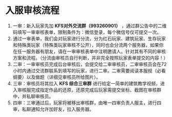 # 入服审核流程
1. 一审：新入玩家先加 **KFS对外交流群（993260901）** ，通过群公告中的二维码填写一审审核表单，限制条件为：微信登录，每个微信号仅可提交一次。
2. 通过一审表单，我们会对玩家进行分流，分为红石玩家、建筑玩家、生存玩家和特殊类玩家（特殊类玩家审核不公开），同时也会分流两个服务器，如果你在任一服务器有朋友，请在一审审核表单中注明邀请人。针对其有不同的审核方案和流程。（分流由审核员自行判断，并非完全按照玩家表单提交的内容！）
3. 二审：一审审核员完成后台审核后，会提交给二审审核员，二审审核员会在72小时内通过交流群联系到填写的玩家，进行二审。二审需要阅读本服规（必看纲要）以及做题（详细见审核员所给图片）。
4. 三审：审核员将其拉入 **KFS 综合三审群** 进行给定一简单的建筑教学视频，进入审核服完成指定作品的还原，还原完成后玩家需提交坐标、截图在审核群中，并私聊审核员。
5. 四审：三审通过后，玩家将被移出审核群，由唯一四审负责人服主，进行四审，私聊通知允许加好友，拉入服务器。

